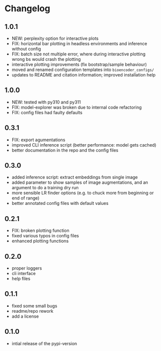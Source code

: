 # Changelog

## 1.0.1
- NEW: perplexity option for interactive plots
- FIX: horizontal bar plotting in headless environments and inference without config
- FIX: batch size not multiple error, where during interactive plotting wrong bs would crash the plotting
- interactive plotting improvements (fix bootstrap/sample behaviour)
- moved and renamed configuration templates into `bioencoder_configs/`
- updates to README and citation information; improved installation help

## 1.0.0
- NEW: tested with py310 and py311
- FIX: model-explorer was broken due to internal code refactoring
- FIX: config files had faulty defaults

## 0.3.1
- FIX: export agumentations
- improved CLI inference script (better performance: model gets cached)
- better documentation in the repo and the config files

## 0.3.0
- added inference script: extract embeddings from single image
- added parameter to show samples of image augmentations, and an argument to do a training dry run
- more sensible LR finder options (e.g. to chuck more from beginning or end of range)
- better annotated config files with default values

## 0.2.1
- FIX: broken plotting function
- fixed various typos in config files
- enhanced plotting functions

## 0.2.0
- proper loggers
- cli interface
- help files

## 0.1.1

- fixed some small bugs
- readme/repo rework
- add a license

## 0.1.0

- intial release of the pypi-version
